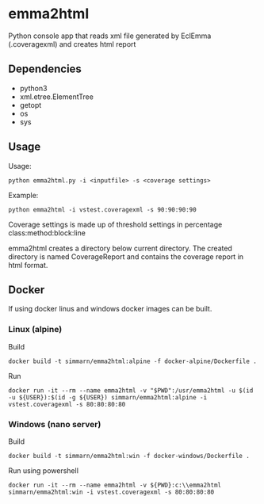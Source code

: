# emma2html
Python console app that reads xml file generated by EclEmma (.coveragexml) and creates html report

## Dependencies
* python3
* xml.etree.ElementTree
* getopt
* os
* sys

## Usage
Usage: 

`python emma2html.py -i <inputfile> -s <coverage settings>`

Example: 

`python emma2html -i vstest.coveragexml -s 90:90:90:90`

Coverage settings is made up of threshold settings in percentage class:method:block:line

emma2html creates a directory below current directory. The created directory is named CoverageReport and contains the coverage report in html format.

## Docker
If using docker linus and windows docker images can be built.

### Linux (alpine)
Build

`docker build -t simmarn/emma2html:alpine -f docker-alpine/Dockerfile .`

Run

`docker run -it --rm --name emma2html -v "$PWD":/usr/emma2html -u $(id -u ${USER}):$(id -g ${USER}) simmarn/emma2html:alpine -i vstest.coveragexml -s 80:80:80:80`

### Windows (nano server)
Build

`docker build -t simmarn/emma2html:win -f docker-windows/Dockerfile .`

Run using powershell

`docker run -it --rm --name emma2html -v ${PWD}:c:\\emma2html simmarn/emma2html:win -i vstest.coveragexml -s 80:80:80:80`

